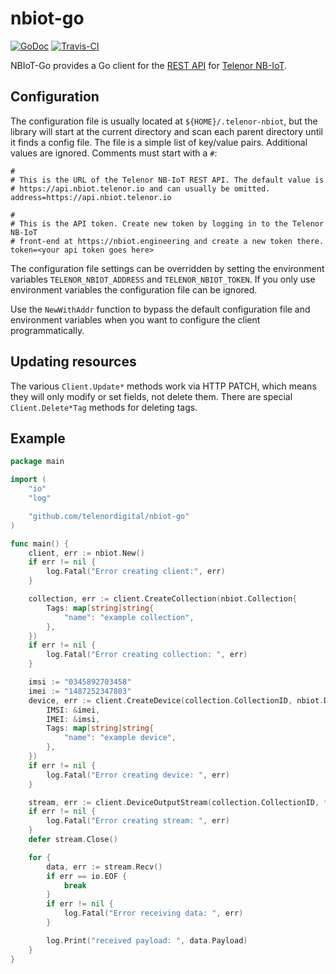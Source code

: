 # nbiot-go
[![GoDoc](https://godoc.org/github.com/telenordigital/nbiot-go?status.svg)](https://godoc.org/github.com/telenordigital/nbiot-go)
[![Travis-CI](https://api.travis-ci.com/telenordigital/nbiot-go.svg)](https://travis-ci.com/telenordigital/nbiot-go)

NBIoT-Go provides a Go client for the [REST API](https://api.nbiot.telenor.io) for
[Telenor NB-IoT](https://nbiot.engineering).

## Configuration

The configuration file is usually located at `${HOME}/.telenor-nbiot`,
but the library will start at the current directory and scan each
parent directory until it finds a config file. The file is a simple
list of key/value pairs. Additional values are ignored. Comments must
start with a `#`:

    #
    # This is the URL of the Telenor NB-IoT REST API. The default value is
    # https://api.nbiot.telenor.io and can usually be omitted.
    address=https://api.nbiot.telenor.io

    #
    # This is the API token. Create new token by logging in to the Telenor NB-IoT
    # front-end at https://nbiot.engineering and create a new token there.
    token=<your api token goes here>


The configuration file settings can be overridden by setting the environment
variables `TELENOR_NBIOT_ADDRESS` and `TELENOR_NBIOT_TOKEN`. If you only use environment variables
the configuration file can be ignored.

Use the `NewWithAddr` function to bypass the default configuration file and
environment variables when you want to configure the client programmatically.

## Updating resources

The various `Client.Update*` methods work via HTTP PATCH, which means they will only modify or set fields, not delete them.  There are special `Client.Delete*Tag` methods for deleting tags.

## Example

```go
package main

import (
	"io"
	"log"

	"github.com/telenordigital/nbiot-go"
)

func main() {
	client, err := nbiot.New()
	if err != nil {
		log.Fatal("Error creating client:", err)
	}

	collection, err := client.CreateCollection(nbiot.Collection{
		Tags: map[string]string{
			"name": "example collection",
		},
	})
	if err != nil {
		log.Fatal("Error creating collection: ", err)
	}

	imsi := "0345892703458"
	imei := "1487252347803"
	device, err := client.CreateDevice(collection.CollectionID, nbiot.Device{
		IMSI: &imei,
		IMEI: &imsi,
		Tags: map[string]string{
			"name": "example device",
		},
	})
	if err != nil {
		log.Fatal("Error creating device: ", err)
	}

	stream, err := client.DeviceOutputStream(collection.CollectionID, *device.ID)
	if err != nil {
		log.Fatal("Error creating stream: ", err)
	}
	defer stream.Close()

	for {
		data, err := stream.Recv()
		if err == io.EOF {
			break
		}
		if err != nil {
			log.Fatal("Error receiving data: ", err)
		}

		log.Print("received payload: ", data.Payload)
	}
}
```
